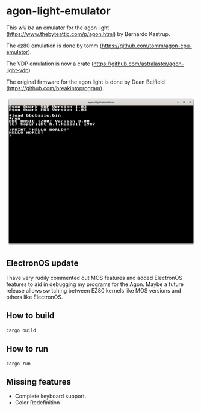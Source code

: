 # agon-light-emulator

This *will be* an emulator for the agon light (https://www.thebyteattic.com/p/agon.html) by Bernardo Kastrup.

The ez80 emulation is done by tomm (https://github.com/tomm/agon-cpu-emulator).

The VDP emulation is now a crate (https://github.com/astralaster/agon-light-vdp)

The original firmware for the agon light is done by Dean Belfield (https://github.com/breakintoprogram).

![Screenshot of the emulator running bbcbasic.](screenshots/bbcbasic_hello_world.png)

## ElectronOS update

I have very rudily commented out MOS features and added ElectronOS features to aid in debugging my programs for the Agon. Maybe a future release allows switching between EZ80 kernels like MOS versions and others like ElectronOS.

## How to build

```shell
cargo build
```

## How to run

```shell
cargo run
```

## Missing features
* Complete keyboard support.
* Color Redefinition
